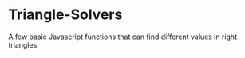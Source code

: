 # Triangle-Solvers
A few basic Javascript functions that can find different values in right triangles.
